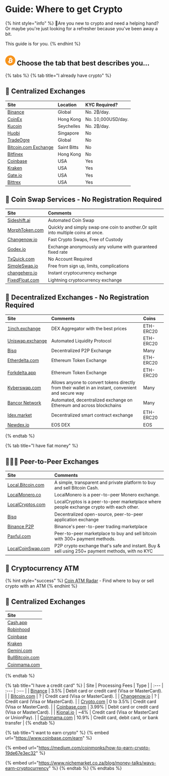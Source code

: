 # Guide: Where to get Crypto

{% hint style="info" %}
🙋Are you new to crypto and need a helping hand? Or maybe you're just looking for a refresher because you've been away a bit. 

This guide is for you.
{% endhint %}

## ![](../.gitbook/assets/btc.png) Choose the tab that best describes you...

{% tabs %}
{% tab title="I already have crypto" %}
## 🏢 Centralized Exchanges

| Site | Location | KYC Required? |
| :--- | :--- | :--- |
| [Binance](https://www.binance.com/en/register?ref=RI4R7YI6) | Global | No. 2₿/day. |
| [CoinEx](%20https://www.coinex.com/exchange?currency=bch&dest=xtz#limit) | Hong Kong | No. 10,000USD/day. |
| [Kucoin](%20https://www.kucoin.com/#/trade/XTZ-USDT?rcode=) | Seychelles | No. 2₿/day. |
| [Huobi](https://www.hbg.com/en-us/exchange/?s=xtz_btc&invite_code=) | Singapore | No |
| [TradeOgre](https://tradeogre.com/markets) | Global | No |
| [Bitcoin.com Exchange](https://exchange.bitcoin.com) | Saint Bitts | No |
| [Bitfinex](https://www.bitfinex.com/t/XTZ:USD) | Hong Kong | No |
| [Coinbase](https://pro.coinbase.com/trade/XTZ-USD) | USA | Yes |
| [Kraken](https://www.kraken.com) | USA | Yes |
| [Gate.io](https://www.gate.io/trade/xtz_usdt) | USA | Yes |
| [Bittrex](https://bittrex.com/Market/Index?MarketName=BTC-XTZ) | USA | Yes |

## 🔀 Coin Swap Services - No Registration Required

| Site | Comments |
| :--- | :--- |
| [Sideshift.ai](https://sideshift.ai) | Automated Coin Swap |
| [MorphToken.com](https://www.morphtoken.com) | Quickly and simply swap one coin to another.Or split into multiple coins at once. |
| [Changenow.io](https://changenow.io) | Fast Crypto Swaps, Free of Custody |
| [Godex.io](https://godex.io) | Exchange anonymously any volume with guaranteed fixed rate |
| [TxQuick.com](https://ca.txquick.com) | No Account Required |
| [SimpleSwap.io](https://simpleswap.io) | Free from sign up, limits, complications |
| [changehero.io](https://changehero.io) | Instant cryptocurrency exchange |
| [FixedFloat.com](https://fixedfloat.com) | Lightning cryptocurrency exchange |

## 🌌 Decentralized Exchanges - No Registration Required

| Site | Comments | Coins |
| :--- | :--- | :--- |
| [1inch.exchange](https://1inch.exchange) | DEX Aggregator with the best prices | ETH-ERC20 |
| [Uniswap.exchange](https://uniswap.exchange/swap) | Automated Liquidity Protocol | ETH-ERC20 |
| [Bisq](https://bisq.network) | Decentralized P2P Exchange | Many |
| [Etherdelta.com](https://etherdelta.com) | Ethereum Token Exchange | ETH-ERC20 |
| [Forkdelta.app](https://forkdelta.app) | Ethereum Token Exchange | ETH-ERC20 |
| [Kyberswap.com](https://kyberswap.com/swap) | Allows anyone to convert tokens directly from their wallet in an instant, convenient and secure way | Many |
| [Bancor Network](https://www.bancor.network) | Automated, decentralized exchange on Ethereum and across blockchains | Many |
| [Idex.market](https://idex.market/eth/idex) | Decentralized smart contract exchange | ETH-ERC20 |
| [Newdex.io](https://newdex.io) | EOS DEX | EOS |
{% endtab %}

{% tab title="I have fiat money" %}
## 👩👧👦 Peer-to-Peer Exchanges

| Site | Comments |
| :--- | :--- |
| [Local.Bitcoin.com](https://local.bitcoin.com) | A simple, transparent and private platform to buy and sell Bitcoin Cash. |
| [LocalMonero.co](https://localmonero.co) | LocalMonero is a peer-to-peer Monero exchange. |
| [LocalCryptos.com](https://localcryptos.com) | LocalCryptos is a peer-to-peer marketplace where people exchange crypto with each other. |
| [Bisq](https://bisq.network) | Decentralized open-source, peer-to-peer application exchange |
| [Binance P2P](https://p2p.binance.com) | Binance's peer-to-peer trading marketplace |
| [Paxful.com](https://paxful.com) | Peer-to-peer marketplace to buy and sell bitcoin with 300+ payment methods. |
| [LocalCoinSwap.com](https://localcoinswap.com) | P2P crypto exchange that's safe and instant. Buy & sell using 250+ payment methods, with no KYC |

## 🏧 Cryptocurrency ATM

{% hint style="success" %}
[Coin ATM Radar](https://coinatmradar.com) - Find where to buy or sell crypto with an ATM
{% endhint %}

## 🏢 Centralized Exchanges

| Site |
| :--- |
| [Cash.app](https://cash.app) |
| [Robinhood](https://robinhood.com) |
| [Coinbase](https://www.coinbase.com) |
| [Kraken](https://www.kraken.com) |
| [Gemini.com](https://gemini.com) |
| [BullBitcoin.com](https://bullbitcoin.com) |
| [Coinmama.com](https://www.coinmama.com/) |
{% endtab %}

{% tab title="I have a credit card" %}
| Site | Processing Fees | Type |
| :--- | :--- | :--- |
| [Binance](https://www.binance.com/en/buy-Bitcoin) | 3.5% | Debit card or credit card \(Visa or MasterCard\). |
| [Bitcoin.com](https://buy.bitcoin.com) | ? | Credit card \(Visa or MasterCard\). |
| [Changenow.io](https://changenow.io) | ? | Credit card \(Visa or MasterCard\). |
| [Crypto.com](https://crypto.com/) | 0 to 3.5% | Credit card \(Visa or MasterCard\). |
| [Coinbase.com](https://www.coinbase.com) | 3.99% | Debit card or credit card \(Visa or MasterCard\). |
| [Kional.io](https://koinal.io) | ~4% | Credit card \(Visa or MasterCard or UnionPay\). |
| [Coinmama.com](https://www.coinmama.com) | 10.9% | Credit card, debit card, or bank transfer |
{% endtab %}

{% tab title="I want to earn crypto" %}
{% embed url="https://www.coinbase.com/earn" %}

{% embed url="https://medium.com/coinmonks/how-to-earn-crypto-19de67e3ec32" %}

{% embed url="https://www.nichemarket.co.za/blog/money-talks/ways-earn-cryptocurrency" %}
{% endtab %}
{% endtabs %}

